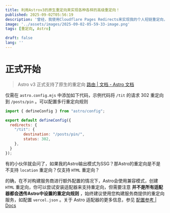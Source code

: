```yaml
---
title: 利用Astrov3的原生重定向来实现各种各样的高级重定向！
published: 2025-09-02T05:56:19
description: '曾经，我使用Cloudflare Pages Redirects来实现我的个人短链重定向，而现在我发现我可以直接将它集成到我的Astro博客'
image: '../assets/images/2025-09-02-05-59-33-image.png'
tags: [重定向, Astro]

draft: false 
lang: ''
---
```


# 正式开始

> Astro v3 正式支持了原生的重定向 [路由 | 文档 - Astro 文档](https://docs.astro.js.cn/en/guides/routing/#configured-redirects)

仅需在 `astro.config.mjs` 中添加如下代码，示例代码将 `/tit` 的请求 302 重定向到 `/posts/pin` 。可以配置多行重定向规则

```js
import { defineConfig } from "astro/config";

export default defineConfig({
  redirects: {
    "/tit": {
        destination: "/posts/pin/",
        status: 302,
    },
  }
});
```

有的小伙伴就会问了，如果我的Astro输出模式为SSG？那Astro的重定向是不是不支持 `location` 重定向？仅支持 `HTML` 重定向？

的确，在不对构建服务商进行额外配置的情况下，Astro会使用兼容模式，创建 `HTML` 重定向，你可以尝试安装适配器来支持重定向，但需要注意 **并不是所有适配器都会透传Astro中设置的重定向规则** ，始终建议使用您构建服务商提供的重定向服务，如配置 `vercel.json` 。关于 Astro 适配器的更多信息，参见 [配置参考 | Docs](https://docs.astro.build/zh-cn/reference/configuration-reference/#adapter)
